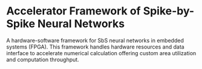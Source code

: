 # Accelerator Framework of Spike-by-Spike Neural Networks
A hardware-software framework for SbS neural networks in embedded systems (FPGA).
This framework handles hardware resources and data interface to accelerate numerical calculation offering custom area utilization and computation throughput.
